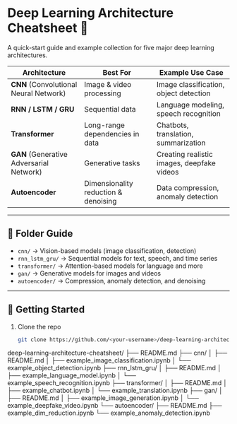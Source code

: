 # Deep Learning Architecture Cheatsheet 🧠

A quick-start guide and example collection for five major deep learning architectures.

| Architecture | Best For | Example Use Case |
|--------------|----------|------------------|
| **CNN** (Convolutional Neural Network) | Image & video processing | Image classification, object detection |
| **RNN / LSTM / GRU** | Sequential data | Language modeling, speech recognition |
| **Transformer** | Long-range dependencies in data | Chatbots, translation, summarization |
| **GAN** (Generative Adversarial Network) | Generative tasks | Creating realistic images, deepfake videos |
| **Autoencoder** | Dimensionality reduction & denoising | Data compression, anomaly detection |

---

## 📂 Folder Guide
- `cnn/` → Vision-based models (image classification, detection)
- `rnn_lstm_gru/` → Sequential models for text, speech, and time series
- `transformer/` → Attention-based models for language and more
- `gan/` → Generative models for images and videos
- `autoencoder/` → Compression, anomaly detection, and denoising

---

## 🚀 Getting Started
1. Clone the repo  
   ```bash
   git clone https://github.com/<your-username>/deep-learning-architecture-cheatsheet.git


deep-learning-architecture-cheatsheet/
├── README.md
├── cnn/
│   ├── README.md
│   ├── example_image_classification.ipynb
│   └── example_object_detection.ipynb
├── rnn_lstm_gru/
│   ├── README.md
│   ├── example_language_model.ipynb
│   └── example_speech_recognition.ipynb
├── transformer/
│   ├── README.md
│   ├── example_chatbot.ipynb
│   └── example_translation.ipynb
├── gan/
│   ├── README.md
│   ├── example_image_generation.ipynb
│   └── example_deepfake_video.ipynb
└── autoencoder/
    ├── README.md
    ├── example_dim_reduction.ipynb
    └── example_anomaly_detection.ipynb
